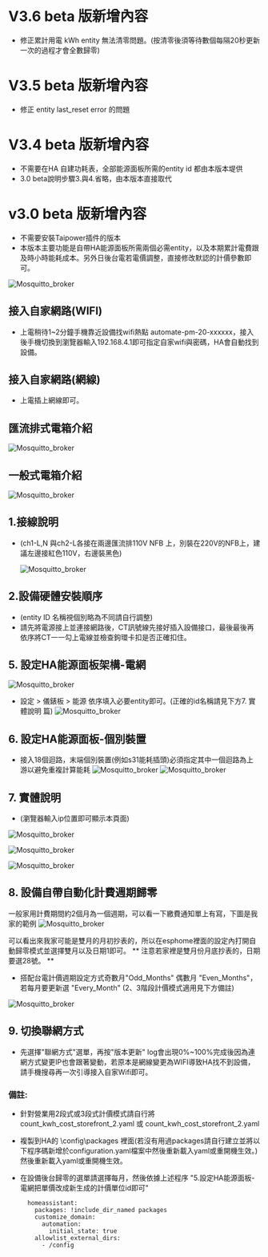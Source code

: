 # V3.6 beta 版新增內容
* 修正累計用電 kWh entity 無法清零問題。(按清零後須等待數個每隔20秒更新一次的過程才會全數歸零)
# V3.5 beta 版新增內容
* 修正 entity last_reset error 的問題
# V3.4 beta 版新增內容
* 不需要在HA 自建功耗表，全部能源面板所需的entity id 都由本版本堤供
* 3.0 beta說明步驟3.與4.省略，由本版本直接取代
# v3.0 beta 版新增內容
* 不需要安裝Taipower插件的版本
* 本版本主要功能是自帶HA能源面板所需兩個必需entity，以及本期累計電費跟及時小時能耗成本。另外日後台電若電價調整，直接修改默認的計價參數即可。

![Mosquitto_broker](/PM_20/PM_20_v2/image/重置紐.jpg)
## 接入自家網路(WIFI)
* 上電稍待1~2分鐘手機靠近設備找wifi熱點 automate-pm-20-xxxxxx，接入後手機切換到瀏覽器輸入192.168.4.1即可指定自家wifi與密碼，HA會自動找到設備。
## 接入自家網路(網線)
* 上電插上網線即可。
## 匯流排式電箱介紹
![Mosquitto_broker](/PM_20/PM_20_v2/image/image10.JPG)
## 一般式電箱介紹
![Mosquitto_broker](/PM_20/PM_20_v2/image/a_15.JPG)
## 1.接線說明
* (ch1-L,N 與ch2-L各接在兩邊匯流排110V NFB 上，別裝在220V的NFB上，建議左邊接紅色110V，右邊裝黑色)

   ![Mosquitto_broker](/PM_20/PM_20_v2/image/S__51159045-3.JPG)
   
## 2.設備硬體安裝順序
* (entity ID 名稱視個別略為不同請自行調整)
* 請先將電源接上並連接網路後，CT訊號線先接好插入設備接口，最後最後再依序將CT一一勾上電線並檢查鉤環卡扣是否正確扣住。

## 5. 設定HA能源面板架構-電網
![Mosquitto_broker](/PM_20/PM_20_v2/image/上游.JPG)
* 設定  >  儀錶板  > 能源  依序填入必要entity即可。(正確的id名稱請見下方7. 實體說明 篇)
![Mosquitto_broker](/PM_20/PM_20_v2/image/p941.JPG)
## 6. 設定HA能源面板-個別裝置
* 接入18個迴路，末端個別裝置(例如s31能耗插頭)必須指定其中一個迴路為上游以避免重複計算能耗
![Mosquitto_broker](/PM_20/PM_20_v2/image/bk-03.JPG)
![Mosquitto_broker](/PM_20/PM_20_v2/image/洗衣機能耗.JPG)

## 7. 實體說明
* (瀏覽器輸入ip位置即可顯示本頁面)
   
![Mosquitto_broker](/PM_20/PM_20_v2/image/3.04-1.JPG)

![Mosquitto_broker](/PM_20/PM_20_v2/image/3.04-2.JPG)

![Mosquitto_broker](/PM_20/PM_20_v2/image/3.04-3.JPG)

## 8. 設備自帶自動化計費週期歸零 
一般家用計費期間約2個月為一個週期，可以看一下繳費通知單上有寫，下圖是我家的範例
![Mosquitto_broker](/wt32_electricity/image/68D1224C2C0A.jpg)

可以看出來我家可能是雙月的月初抄表的，所以在esphome裡面的設定內打開自動歸零模式並選擇雙月以及日期1即可。
** 注意若家裡是雙月份月底抄表的，日期要選28號。 **
* 搭配台電計價週期設定方式奇數月"Odd_Months" 偶數月 "Even_Months"，若每月要更新選 "Every_Month" (2、3階段計價模式適用見下方備註)
  
![Mosquitto_broker](/wt32_electricity/image/歸零選單.JPG)
## 9. 切換聯網方式
* 先選擇"聯網方式"選單，再按"版本更新" log會出現0%~100%完成後因為連網方式變更IP也會跟著變動，若原本是網線變更為WIFI導致HA找不到設備，請手機搜尋再一次引導接入自家Wifi即可。

### 備註:
 * 針對營業用2段式或3段式計價模式請自行將 count_kwh_cost_storefront_2.yaml 或 count_kwh_cost_storefront_2.yaml
 * 複製到HA的 \config\packages 裡面(若沒有用過packages請自行建立並將以下程序碼新增於configuration.yaml檔案中然後重新載入yaml或重開機生效。)然後重新載入yaml或重開機生效。
 * 在設備後台歸零的選單請選擇每月，然後依據上述程序 "5.設定HA能源面板-電網把單價改成新生成的計價單位id即可"

  
         homeassistant:
           packages: !include_dir_named packages
           customize_domain:
             automation:
               initial_state: true
           allowlist_external_dirs:
             - /config



